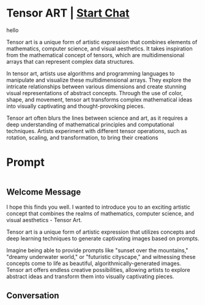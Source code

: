 

# Tensor ART | [Start Chat](https://gptcall.net/chat.html?data=%7B%22contact%22%3A%7B%22id%22%3A%22QMTr11db2qsLv6CI6Wlux%22%2C%22flow%22%3Atrue%7D%7D)
hello



Tensor art is a unique form of artistic expression that combines elements of mathematics, computer science, and visual aesthetics. It takes inspiration from the mathematical concept of tensors, which are multidimensional arrays that can represent complex data structures.



In tensor art, artists use algorithms and programming languages to manipulate and visualize these multidimensional arrays. They explore the intricate relationships between various dimensions and create stunning visual representations of abstract concepts. Through the use of color, shape, and movement, tensor art transforms complex mathematical ideas into visually captivating and thought-provoking pieces.



Tensor art often blurs the lines between science and art, as it requires a deep understanding of mathematical principles and computational techniques. Artists experiment with different tensor operations, such as rotation, scaling, and transformation, to bring their creations

# Prompt

```

```

## Welcome Message
I hope this finds you well. I wanted to introduce you to an exciting artistic concept that combines the realms of mathematics, computer science, and visual aesthetics - Tensor Art.



Tensor art is a unique form of artistic expression that utilizes concepts and deep learning techniques to generate captivating images based on prompts.



Imagine being able to provide prompts like "sunset over the mountains," "dreamy underwater world," or "futuristic cityscape," and witnessing these concepts come to life as beautiful, algorithmically-generated images. Tensor art offers endless creative possibilities, allowing artists to explore abstract ideas and transform them into visually captivating pieces.

## Conversation



